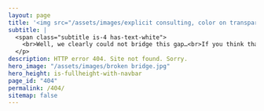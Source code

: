 ```yaml
---
layout: page
title: '<img src="/assets/images/explicit consulting, color on transparent, company and slogan.png" alt="ExplicIT Consulting. We bridge the gap." style="height: 3em; object-fit: contain;"> <!--HTML 404-->'
subtitle: |
  <span class="subtitle is-4 has-text-white">
    <br>Well, we clearly could not bridge this gap…<br>If you think that there is an error on our side, please <a href="mailto:set-outlooksignatures@explicitconsulting.at"><button class="button is-link is-normal is-hovered has-text-black has-text-weight-bold" style="background-color: limegreen">➔ let us know</button></a>.<br><br><br><br><br><br>
  </p>
description: HTTP error 404. Site not found. Sorry.
hero_image: "/assets/images/broken bridge.jpg"
hero_height: is-fullheight-with-navbar
page_id: "404"
permalink: /404/
sitemap: false
---
```

<script>
  (function () {
    const currentURL = window.location.href;
    const lowerCaseURL = currentURL.toLowerCase();

    // Step 1: Normalize to lowercase if needed
    if (currentURL !== lowerCaseURL) {
      location.replace(lowerCaseURL);
      return;
    }
  })();
</script>
